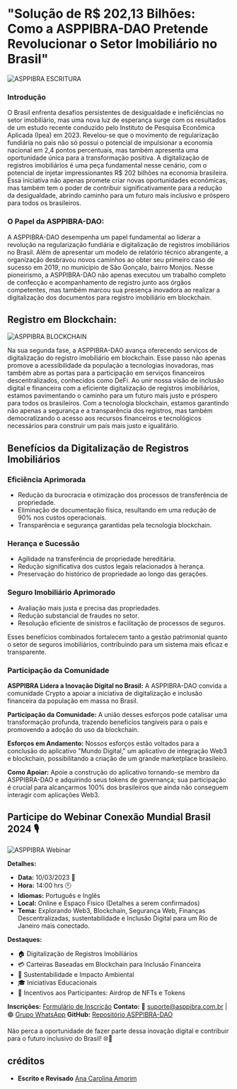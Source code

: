 # "Solução de R$ 202,13 Bilhões: Como a ASPPIBRA-DAO Pretende Revolucionar o Setor Imobiliário no Brasil"

![ASPPIBRA ESCRITURA](https://raw.githubusercontent.com/ASPPIBRA-DAO/Imagens/890ffa9bfb4c79f650c48e627aa2306299c17c4b/Jornal/ASPPIBRA-ESCRITURA.svg)

### Introdução

O Brasil enfrenta desafios persistentes de desigualdade e ineficiências no setor imobiliário, mas uma nova luz de esperança surge com os resultados de um estudo recente conduzido pelo Instituto de Pesquisa Econômica Aplicada (Ipea) em 2023. Revelou-se que o movimento de regularização fundiária no país não só possui o potencial de impulsionar a economia nacional em 2,4 pontos percentuais, mas também apresenta uma oportunidade única para a transformação positiva. A digitalização de registros imobiliários é uma peça fundamental nesse cenário, com o potencial de injetar impressionantes R$ 202 bilhões na economia brasileira. Essa iniciativa não apenas promete criar novas oportunidades econômicas, mas também tem o poder de contribuir significativamente para a redução da desigualdade, abrindo caminho para um futuro mais inclusivo e próspero para todos os brasileiros.


### O Papel da ASPPIBRA-DAO:

A ASPPIBRA-DAO desempenha um papel fundamental ao liderar a revolução na regularização fundiária e digitalização de registros imobiliários no Brasil. Além de apresentar um modelo de relatório técnico abrangente, a organização desbravou novos caminhos ao obter seu primeiro caso de sucesso em 2019, no município de São Gonçalo, bairro Monjos. Nesse pioneirismo, a ASPPIBRA-DAO não apenas executou um trabalho completo de confecção e acompanhamento de registro junto aos órgãos competentes, mas também marcou sua presença inovadora ao realizar a digitalização dos documentos para registro imobiliário em blockchain.

## Registro em Blockchain: 

![ASPPIBRA BLOCKCHAIN](https://raw.githubusercontent.com/ASPPIBRA-DAO/Imagens/890ffa9bfb4c79f650c48e627aa2306299c17c4b/Jornal/ASPPIBRA-BLOCKCHAIN.svg)

Na sua segunda fase, a ASPPIBRA-DAO avança oferecendo serviços de digitalização do registro imobiliário em blockchain. Esse passo não apenas promove a acessibilidade da população a tecnologias inovadoras, mas também abre as portas para a participação em serviços financeiros descentralizados, conhecidos como DeFi. Ao unir nossa visão de inclusão digital e financeira com a eficiente digitalização de registros imobiliários, estamos pavimentando o caminho para um futuro mais justo e próspero para todos os brasileiros. Com a tecnologia blockchain, estamos garantindo não apenas a segurança e a transparência dos registros, mas também democratizando o acesso aos recursos financeiros e tecnológicos necessários para construir um país mais justo e igualitário.

## Benefícios da Digitalização de Registros Imobiliários

### Eficiência Aprimorada

- Redução da burocracia e otimização dos processos de transferência de propriedade.
- Eliminação de documentação física, resultando em uma redução de 90% nos custos operacionais.
- Transparência e segurança garantidas pela tecnologia blockchain.

### Herança e Sucessão

- Agilidade na transferência de propriedade hereditária.
- Redução significativa dos custos legais relacionados à herança.
- Preservação do histórico de propriedade ao longo das gerações.

### Seguro Imobiliário Aprimorado

- Avaliação mais justa e precisa das propriedades.
- Redução substancial de fraudes no setor.
- Resolução eficiente de sinistros e facilitação de processos de seguros.

Esses benefícios combinados fortalecem tanto a gestão patrimonial quanto o setor de seguros imobiliários, contribuindo para um sistema mais eficaz e transparente.

### Participação da Comunidade

**ASPPIBRA Lidera a Inovação Digital no Brasil:**
A ASPPIBRA-DAO convida a comunidade Crypto a apoiar a iniciativa de digitalização e inclusão financeira da população em massa no Brasil.

**Participação da Comunidade:**
A união desses esforços pode catalisar uma transformação profunda, trazendo benefícios tangíveis para o país e promovendo a adoção do uso da blockchain.

**Esforços em Andamento:**
Nossos esforços estão voltados para a conclusão do aplicativo "Mundo Digital," um aplicativo de integração Web3 e blockchain, possibilitando a criação de um grande marketplace brasileiro.

**Como Apoiar:**
Apoie a construção do aplicativo tornando-se membro da ASPPIBRA-DAO e adquirindo seus tokens de governança; sua participação é crucial para alcançarmos 100% dos brasileiros que ainda não conseguem interagir com aplicações Web3.

## **Participe do Webinar Conexão Mundial Brasil 2024** 🎙️

![ASPPIBRA Webinar](https://raw.githubusercontent.com/ASPPIBRA-DAO/Imagens/fb24c26614bd5c9e9279572c9a2d4e848bccb200/Jornal/ASPPIBRA-Webinar.svg)

**Detalhes:**
- **Data:** 10/03/2023 📅
- **Hora:** 14:00 hrs 🕙
- **Idiomas:** Português e Inglês
- **Local:** Online e Espaço Físico (Detalhes a serem confirmados)
- **Tema:** Explorando Web3, Blockchain, Segurança Web, Finanças Descentralizadas, sustentabilidade e Inclusão Digital para um Rio de Janeiro mais conectado.

**Destaques:**
- 🏠 Digitalização de Registros Imobiliários
- 💳 Carteiras Baseadas em Blockchain para Inclusão Financeira
- 🌿 Sustentabilidade e Impacto Ambiental
- 🎓 Iniciativas Educacionais
- 🎁 Incentivos aos Participantes: Airdrop de NFTs e Tokens

**Inscrições:** [Formulário de Inscrição](https://forms.gle/PcSF6MHz78GDxEqb6)
**Contato:** 📧 suporte@asppibra.com.br | 🟢 [Grupo WhatsApp](https://chat.whatsapp.com/FF6cs4zKS6BGxhLOyaNgu1)
**GitHub:** [Repositório ASPPIBRA-DAO](https://github.com/ASPPIBRA-DAO)


Não perca a oportunidade de fazer parte dessa inovação digital e contribuir para o futuro inclusivo do Brasil! 🌐🚀

## créditos
- **Escrito e Revisado** [Ana Carolina Amorim](https://www.linkedin.com/in/carol-br/)
